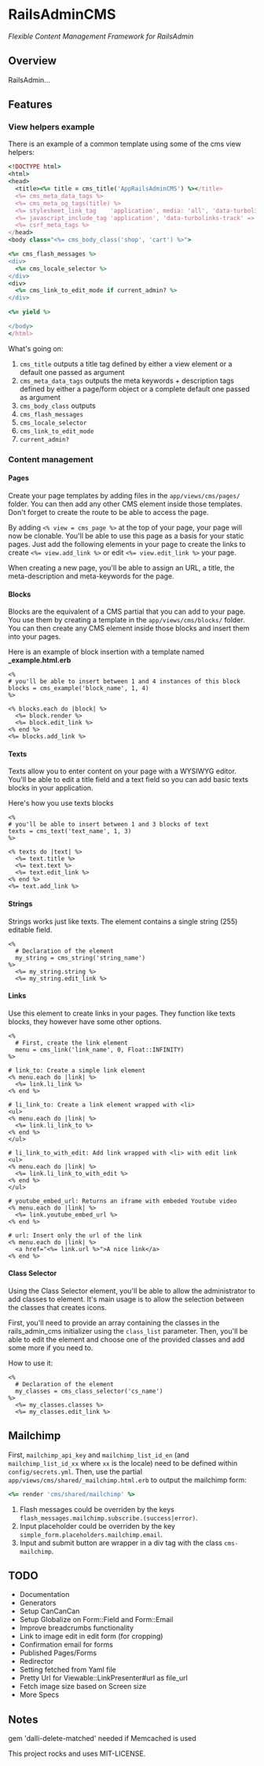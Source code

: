# RailsAdminCMS

*Flexible Content Management Framework for RailsAdmin*

## Overview

RailsAdmin...

## Features

### View helpers example

There is an example of a common template using some of the cms view helpers:

```ruby
<!DOCTYPE html>
<html>
<head>
  <title><%= title = cms_title('AppRailsAdminCMS') %></title>
  <%= cms_meta_data_tags %>
  <%= cms_meta_og_tags(title) %>
  <%= stylesheet_link_tag    'application', media: 'all', 'data-turbolinks-track' => true %>
  <%= javascript_include_tag 'application', 'data-turbolinks-track' => true %>
  <%= csrf_meta_tags %>
</head>
<body class="<%= cms_body_class('shop', 'cart') %>">

<%= cms_flash_messages %>
<div>
  <%= cms_locale_selector %>
</div>
<div>
  <%= cms_link_to_edit_mode if current_admin? %>
</div>

<%= yield %>

</body>
</html>
```

What's going on:

1. `cms_title` outputs a title tag defined by either a view element or a default one passed as argument
1. `cms_meta_data_tags` outputs the meta keywords + description tags defined by either a page/form object or a complete default one passed as argument
1. `cms_body_class` outputs 
1. `cms_flash_messages`
1. `cms_locale_selector`
1. `cms_link_to_edit_mode`
1. `current_admin?`


### Content management

#### Pages

Create your page templates by adding files in the `app/views/cms/pages/` folder. You can then add any other CMS element inside those templates. Don't forget to create the route to be able to access the page.

By adding `<% view = cms_page %>` at the top of your page, your page will now be clonable. You'll be able to use this page as a basis for your static pages. Just add the following elements in your page to create the links to create `<%= view.add_link %>` or edit `<%= view.edit_link %>` your page.

When creating a new page, you'll be able to assign an URL, a title, the meta-description and meta-keywords for the page.

#### Blocks

Blocks are the equivalent of a CMS partial that you can add to your page. You use them by creating a template in the `app/views/cms/blocks/` folder. You can then create any CMS element inside those blocks and insert them into your pages.

Here is an example of block insertion with a template named **_example.html.erb**

```
<% 
# you'll be able to insert between 1 and 4 instances of this block
blocks = cms_example('block_name', 1, 4) 
%>

<% blocks.each do |block| %>
  <%= block.render %>
  <%= block.edit_link %>
<% end %>
<%= blocks.add_link %>

```

#### Texts

Texts allow you to enter content on your page with a WYSIWYG editor. You'll be able to edit a title field and a text field so you can add basic texts blocks in your application.

Here's how you use texts blocks

```
<% 
# you'll be able to insert between 1 and 3 blocks of text
texts = cms_text('text_name', 1, 3) 
%>

<% texts do |text| %>
  <%= text.title %>
  <%= text.text %>
  <%= text.edit_link %>
<% end %>
<%= text.add_link %>
```

#### Strings

Strings works just like texts. The element contains a single string (255) editable field.

```
<% 
  # Declaration of the element
  my_string = cms_string('string_name') 
%>
  <%= my_string.string %>
  <%= my_string.edit_link %>
```

#### Links

Use this element to create links in your pages. They function like texts blocks, they however have some other options.

```
<%
  # First, create the link element
  menu = cms_link('link_name', 0, Float::INFINITY)
%>
```
```
# link_to: Create a simple link element
<% menu.each do |link| %>
  <%= link.li_link %>
<% end %>
```
```
# li_link_to: Create a link element wrapped with <li>
<ul>
<% menu.each do |link| %>
  <%= link.li_link_to %>
<% end %>
</ul>
```
```
# li_link_to_with_edit: Add link wrapped with <li> with edit link
<ul>
<% menu.each do |link| %>
  <%= link.li_link_to_with_edit %>
<% end %>
</ul>
```
```
# youtube_embed_url: Returns an iframe with embeded Youtube video
<% menu.each do |link| %>
  <%= link.youtube_embed_url %>
<% end %>
```
```
# url: Insert only the url of the link
<% menu.each do |link| %>
  <a href="<%= link.url %>">A nice link</a>
<% end %>
```

#### Class Selector

Using the Class Selector element, you'll be able to allow the administrator to add classes to element. It's main usage is to allow the selection between the classes that creates icons.

First, you'll need to provide an array containing the classes in the rails_admin_cms initializer using the `class_list` parameter. Then, you'll be able to edit the element and choose one of the provided classes and add some more if you need to.

How to use it:

```
<% 
  # Declaration of the element
  my_classes = cms_class_selector('cs_name') 
%>
  <%= my_classes.classes %>
  <%= my_classes.edit_link %>
```


## Mailchimp

First, `mailchimp_api_key` and `mailchimp_list_id_en` (and `mailchimp_list_id_xx` where `xx` is the locale) need to be defined within `config/secrets.yml`.
Then, use the partial `app/views/cms/shared/_mailchimp.html.erb` to output the mailchimp form:

```ruby
<%= render 'cms/shared/mailchimp' %>
```

1. Flash messages could be overriden by the keys `flash_messages.mailchimp.subscribe.(success|error)`.
1. Input placeholder could be overriden by the key `simple_form.placeholders.mailchimp.email`. 
1. Input and submit button are wrapper in a div tag with the class `cms-mailchimp`. 

## TODO

* Documentation
* Generators
* Setup CanCanCan
* Setup Globalize on Form::Field and Form::Email
* Improve breadcrumbs functionality
* Link to image edit in edit form (for cropping)
* Confirmation email for forms
* Published Pages/Forms
* Redirector
* Setting fetched from Yaml file
* Pretty Url for Viewable::LinkPresenter#url as file_url
* Fetch image size based on Screen size
* More Specs

## Notes

gem 'dalli-delete-matched' needed if Memcached is used


This project rocks and uses MIT-LICENSE.
